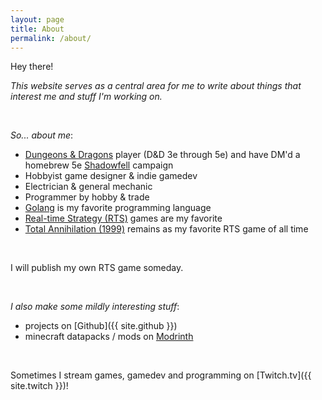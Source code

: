 ```yaml
---
layout: page
title: About
permalink: /about/
---
```


Hey there!

_This website serves as a central area for me to write about things that interest me and stuff I'm working on._

<br>

_So... about me_:

- [Dungeons & Dragons](https://www.dndbeyond.com/) player (D&D 3e through 5e) and have DM'd a homebrew 5e [Shadowfell](https://forgottenrealms.fandom.com/wiki/Shadowfell) campaign
- Hobbyist game designer & indie gamedev
- Electrician & general mechanic
- Programmer by hobby & trade
- [Golang](https://go.dev/) is my favorite programming language
- [Real-time Strategy (RTS)](https://en.wikipedia.org/wiki/Real-time_strategy) games are my favorite
- [Total Annihilation (1999)](https://en.wikipedia.org/wiki/Total_Annihilation) remains as my favorite RTS game of all time

<br>

I will publish my own RTS game someday.

<br>

_I also make some mildly interesting stuff_:

- projects on [Github]({{ site.github }})
- minecraft datapacks / mods on [Modrinth](https://modrinth.com/user/Euheimr)

<br>

Sometimes I stream games, gamedev and programming on [Twitch.tv]({{ site.twitch }})!
